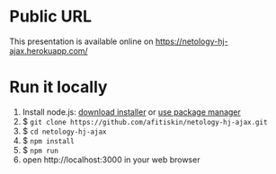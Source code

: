 # Public URL
This presentation is available online on https://netology-hj-ajax.herokuapp.com/

# Run it locally
1. Install node.js: [download installer](https://nodejs.org/en/download/) or [use package manager](https://nodejs.org/en/download/package-manager/)
2. $ `git clone https://github.com/afitiskin/netology-hj-ajax.git`
3. $ `cd netology-hj-ajax`
4. $ `npm install`
5. $ `npm run`
6. open http://localhost:3000 in your web browser
